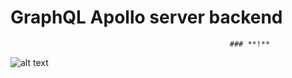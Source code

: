 # GraphQL Apollo server  backend



                                                     ### **!**

![alt text](https://www.apollographql.com/docs/apollo-server/ee7fbac9c0ca5b1dd6aef886bb695e63/index-diagram.svg)
